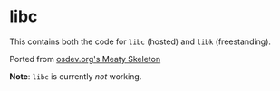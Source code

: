 # libc

This contains both the code for `libc` (hosted) and `libk` (freestanding).

Ported from [osdev.org's Meaty Skeleton](https://wiki.osdev.org/Meaty_Skeleton)

**Note**: `libc` is currently _not_ working.

